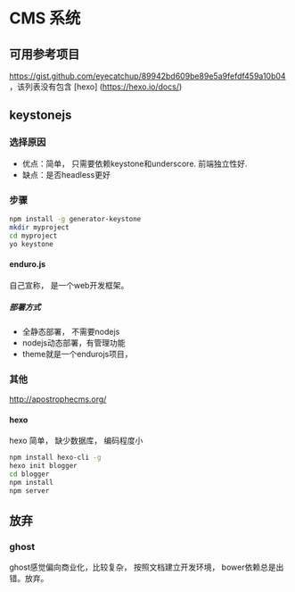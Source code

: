# CMS 系统

## 可用参考项目

<https://gist.github.com/eyecatchup/89942bd609be89e5a9fefdf459a10b04>，该列表没有包含 [hexo] (https://hexo.io/docs/)

## keystonejs

### 选择原因

+ 优点：简单， 只需要依赖keystone和underscore. 前端独立性好.
+ 缺点：是否headless更好

### 步骤

```bash
npm install -g generator-keystone
mkdir myproject
cd myproject
yo keystone
```

#### enduro.js

自己宣称， 是一个web开发框架。

##### 部署方式

+ 全静态部署， 不需要nodejs
+ nodejs动态部署，有管理功能
+ theme就是一个endurojs项目，


### 其他

<http://apostrophecms.org/>

#### hexo

hexo 简单， 缺少数据库， 编码程度小

```bash
npm install hexo-cli -g
hexo init blogger
cd blogger
npm install
npm server
```


## 放弃

### ghost

ghost感觉偏向商业化，比较复杂， 按照文档建立开发环境， bower依赖总是出错。放弃。